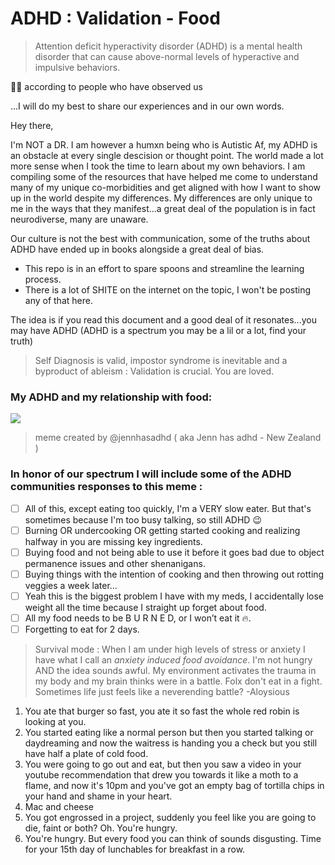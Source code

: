 # ADHD : Validation - Food
> Attention deficit hyperactivity disorder (ADHD) is a mental health disorder that can cause above-normal levels of hyperactive and impulsive behaviors. 

☝🏾 according to people who have observed us

...I will do my best to share our experiences and in our own words.  

Hey there, 

I'm NOT a DR. I am however a humxn being who is Autistic Af, my ADHD is an obstacle at every single descision or thought point. The world made a lot more sense when I took the time to learn about my own behaviors. I am compiling some of the resources that have helped me come to understand many of my unique co-morbidities and get aligned with how I want to show up in the world despite my differences. My differences are only unique to me in the ways that they manifest...a great deal of the population is in fact neurodiverse, many are unaware.

Our culture is not the best with communication, some of the truths about ADHD have ended up in books alongside a great deal of bias. 
  + This repo is in an effort to spare spoons and streamline the learning process. 
  + There is a lot of SHITE on the internet on the topic, I won't be posting any of that here. 

The idea is if you read this document and a good deal of it resonates...you may have ADHD (ADHD is a spectrum you may be a lil or a lot, find your truth)
> Self Diagnosis is valid, impostor syndrome is inevitable and a byproduct of ableism : Validation is crucial. You are loved.



### My ADHD and my relationship with food: 

![](https://scontent-sea1-1.xx.fbcdn.net/v/t39.30808-6/266491755_5034872099859171_1123158031741732109_n.jpg?_nc_cat=105&cb=c578a115-c1c39920&_nc_rgb565=1&ccb=1-5&_nc_sid=730e14&_nc_ohc=_IK4DS6pX1gAX97togk&_nc_ht=scontent-sea1-1.xx&oh=549092a39f3b30054b523fe13fee279e&oe=61BB4971)

> meme created by @jennhasadhd ( aka Jenn has adhd - New Zealand )

### In honor of our spectrum I will include some of the ADHD communities responses to this meme :

- [ ] All of this, except eating too quickly, I'm a VERY slow eater. But that's sometimes because I'm too busy talking, so still ADHD 😉
- [ ] Burning OR undercooking OR getting started cooking and realizing halfway in you are missing key ingredients.
- [ ] Buying food and not being able to use it before it goes bad due to object permanence issues and other shenanigans.
- [ ] Buying things with the intention of cooking and then throwing out rotting veggies a week later...
- [ ] Yeah this is the biggest problem I have with my meds, I accidentally lose weight all the time because I straight up forget about food.
- [ ] All my food needs to be B U R N E D, or I won’t eat it 🔥.
- [ ] Forgetting to eat for 2 days.
> Survival mode : When I am under high levels of stress or anxiety I have what I call an *anxiety induced food avoidance*. I'm not hungry AND the idea sounds awful. My environment activates the trauma in my body and my brain thinks were in a battle. Folx don't eat in a fight. Sometimes life just feels like a neverending battle? -Aloysious 

1. You ate that burger so fast, you ate it so fast the whole red robin is looking at you.
2. You started eating like a normal person but then you started talking or daydreaming and now the waitress is handing you a check but you still have half a plate of cold food.
3. You were going to go out and eat, but then you saw a video in your youtube recommendation that drew you towards it like a moth to a flame, and now it's 10pm and you've got an empty bag of tortilla chips in your hand and shame in your heart.
4. Mac and cheese
5. You got engrossed in a project, suddenly you feel like you are going to die, faint or both? Oh. You're hungry.
6. You're hungry. But every food you can think of sounds disgusting. Time for your 15th day of lunchables for breakfast in a row.
